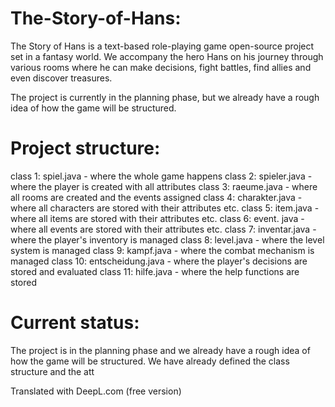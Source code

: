# The-Story-of-Hans:
The Story of Hans is a text-based role-playing game open-source project set in a fantasy world.
We accompany the hero Hans on his journey through various rooms where he can make decisions, fight battles, find allies and even discover treasures.

The project is currently in the planning phase, but we already have a rough idea of how the game will be structured.
# Project structure:

class 1: spiel.java - where the whole game happens
class 2: spieler.java - where the player is created with all attributes
class 3: raeume.java - where all rooms are created and the events assigned
class 4: charakter.java - where all characters are stored with their attributes etc.
class 5: item.java - where all items are stored with their attributes etc.
class 6: event. java - where all events are stored with their attributes etc.
class 7: inventar.java - where the player's inventory is managed
class 8: level.java - where the level system is managed
class 9: kampf.java - where the combat mechanism is managed
class 10: entscheidung.java - where the player's decisions are stored and evaluated
class 11: hilfe.java - where the help functions are stored

# Current status:
The project is in the planning phase and we already have a rough idea of how the game will be structured.
We have already defined the class structure and the att

Translated with DeepL.com (free version)
